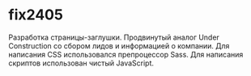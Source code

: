 # fix2405
Разработка страницы-заглушки. 
Продвинутый аналог Under Construction со сбором лидов и информацией о компании.
Для написания CSS использовался препроцессор Sass.
Для написания скриптов использован чистый JavaScript.
